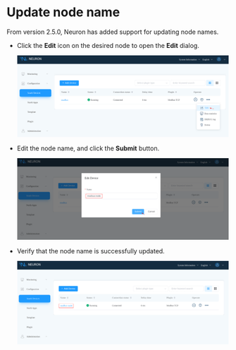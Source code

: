 # Update node name

From version 2.5.0, Neuron has added support for updating node names.

* Click the **Edit** icon on the desired node to open the **Edit** dialog.

  ![Node edit icon](./assets/node_edit_icon.png)

* Edit the node name, and click the **Submit** button.

  ![Node edit dialog](./assets/node_edit_dialog.png)

* Verify that the node name is successfully updated.

  ![Node edit result](./assets/node_edit_result.png)
